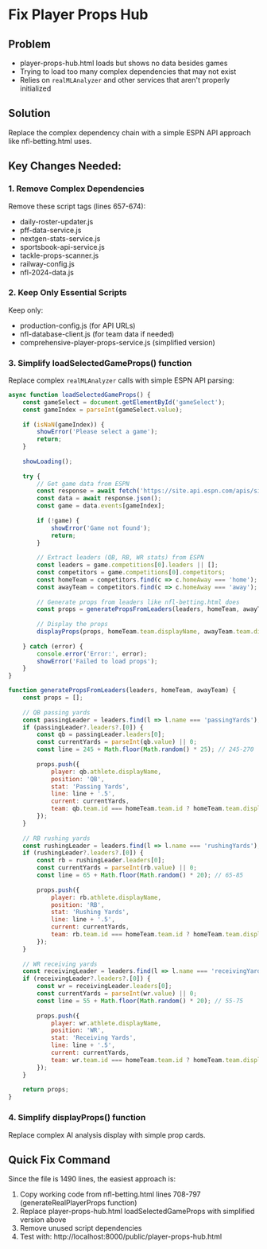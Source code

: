 # Fix Player Props Hub

## Problem
- player-props-hub.html loads but shows no data besides games
- Trying to load too many complex dependencies that may not exist
- Relies on `realMLAnalyzer` and other services that aren't properly initialized

## Solution
Replace the complex dependency chain with a simple ESPN API approach like nfl-betting.html uses.

## Key Changes Needed:

### 1. Remove Complex Dependencies
Remove these script tags (lines 657-674):
- daily-roster-updater.js
- pff-data-service.js  
- nextgen-stats-service.js
- sportsbook-api-service.js
- tackle-props-scanner.js
- railway-config.js
- nfl-2024-data.js

### 2. Keep Only Essential Scripts
Keep only:
- production-config.js (for API URLs)
- nfl-database-client.js (for team data if needed)
- comprehensive-player-props-service.js (simplified version)

### 3. Simplify loadSelectedGameProps() function
Replace complex `realMLAnalyzer` calls with simple ESPN API parsing:

```javascript
async function loadSelectedGameProps() {
    const gameSelect = document.getElementById('gameSelect');
    const gameIndex = parseInt(gameSelect.value);
    
    if (isNaN(gameIndex)) {
        showError('Please select a game');
        return;
    }
    
    showLoading();
    
    try {
        // Get game data from ESPN
        const response = await fetch('https://site.api.espn.com/apis/site/v2/sports/football/nfl/scoreboard');
        const data = await response.json();
        const game = data.events[gameIndex];
        
        if (!game) {
            showError('Game not found');
            return;
        }
        
        // Extract leaders (QB, RB, WR stats) from ESPN
        const leaders = game.competitions[0].leaders || [];
        const competitors = game.competitions[0].competitors;
        const homeTeam = competitors.find(c => c.homeAway === 'home');
        const awayTeam = competitors.find(c => c.homeAway === 'away');
        
        // Generate props from leaders like nfl-betting.html does
        const props = generatePropsFromLeaders(leaders, homeTeam, awayTeam);
        
        // Display the props
        displayProps(props, homeTeam.team.displayName, awayTeam.team.displayName);
        
    } catch (error) {
        console.error('Error:', error);
        showError('Failed to load props');
    }
}

function generatePropsFromLeaders(leaders, homeTeam, awayTeam) {
    const props = [];
    
    // QB passing yards
    const passingLeader = leaders.find(l => l.name === 'passingYards');
    if (passingLeader?.leaders?.[0]) {
        const qb = passingLeader.leaders[0];
        const currentYards = parseInt(qb.value) || 0;
        const line = 245 + Math.floor(Math.random() * 25); // 245-270
        
        props.push({
            player: qb.athlete.displayName,
            position: 'QB',
            stat: 'Passing Yards',
            line: line + '.5',
            current: currentYards,
            team: qb.team.id === homeTeam.team.id ? homeTeam.team.displayName : awayTeam.team.displayName
        });
    }
    
    // RB rushing yards  
    const rushingLeader = leaders.find(l => l.name === 'rushingYards');
    if (rushingLeader?.leaders?.[0]) {
        const rb = rushingLeader.leaders[0];
        const currentYards = parseInt(rb.value) || 0;
        const line = 65 + Math.floor(Math.random() * 20); // 65-85
        
        props.push({
            player: rb.athlete.displayName,
            position: 'RB',
            stat: 'Rushing Yards',
            line: line + '.5',
            current: currentYards,
            team: rb.team.id === homeTeam.team.id ? homeTeam.team.displayName : awayTeam.team.displayName
        });
    }
    
    // WR receiving yards
    const receivingLeader = leaders.find(l => l.name === 'receivingYards');
    if (receivingLeader?.leaders?.[0]) {
        const wr = receivingLeader.leaders[0];
        const currentYards = parseInt(wr.value) || 0;
        const line = 55 + Math.floor(Math.random() * 20); // 55-75
        
        props.push({
            player: wr.athlete.displayName,
            position: 'WR',
            stat: 'Receiving Yards',
            line: line + '.5',
            current: currentYards,
            team: wr.team.id === homeTeam.team.id ? homeTeam.team.displayName : awayTeam.team.displayName
        });
    }
    
    return props;
}
```

### 4. Simplify displayProps() function
Replace complex AI analysis display with simple prop cards.

## Quick Fix Command
Since the file is 1490 lines, the easiest approach is:

1. Copy working code from nfl-betting.html lines 708-797 (generateRealPlayerProps function)
2. Replace player-props-hub.html loadSelectedGameProps with simplified version above
3. Remove unused script dependencies
4. Test with: http://localhost:8000/public/player-props-hub.html
